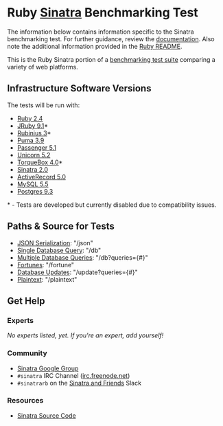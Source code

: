 # Ruby [Sinatra](http://www.sinatrarb.com) Benchmarking Test

The information below contains information specific to the Sinatra benchmarking
test. For further guidance, review the
[documentation](http://frameworkbenchmarks.readthedocs.org/en/latest/).  Also
note the additional information provided in the [Ruby README](../).

This is the Ruby Sinatra portion of a [benchmarking test suite](../../)
comparing a variety of web platforms.

## Infrastructure Software Versions

The tests will be run with:

* [Ruby 2.4](http://www.ruby-lang.org)
* [JRuby 9.1](http://jruby.org)\*
* [Rubinius 3](https://rubinius.com)\*
* [Puma 3.9](http://puma.io)
* [Passenger 5.1](https://www.phusionpassenger.com)
* [Unicorn 5.2](https://bogomips.org/unicorn/)
* [TorqueBox 4.0](http://torquebox.org)\*
* [Sinatra 2.0](http://www.sinatrarb.com)
* [ActiveRecord 5.0](https://github.com/rails/rails/tree/master/activerecord)
* [MySQL 5.5](https://www.mysql.com)
* [Postgres 9.3](https://www.postgresql.org)

\* - Tests are developed but currently disabled due to compatibility issues.

## Paths & Source for Tests

* [JSON Serialization](hello_world.rb): "/json"
* [Single Database Query](hello_world.rb): "/db"
* [Multiple Database Queries](hello_world.rb): "/db?queries={#}"
* [Fortunes](hello_world.rb): "/fortune"
* [Database Updates](hello_world.rb): "/update?queries={#}"
* [Plaintext](hello_world.rb): "/plaintext"

## Get Help

### Experts

_No experts listed, yet. If you're an expert, add yourself!_

### Community

* [Sinatra Google Group](https://groups.google.com/forum/#!forum/sinatrarb)
* `#sinatra` IRC Channel ([irc.freenode.net](http://freenode.net/))
* `#sinatrarb` on the [Sinatra and Friends](http://sinatra-slack.herokuapp.com) Slack

### Resources

* [Sinatra Source Code](https://github.com/sinatra/sinatra)
